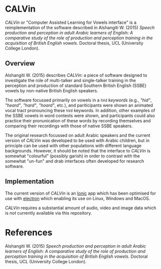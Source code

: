 # CALVin

*CALVin* or "Computer Assisted Learning for Vowels interface"
is a reimplementation of the software described in
Alshangiti W. (2015)
*Speech production and perception in adult Arabic learners of English:
A comparative study of the role of production and perception training
in the acquisition of British English vowels*. Doctoral thesis,
UCL (University College London).

## Overview

Alshangiti W. (2015) describes *CALVin*: a piece of
software designed to investigate the role of multi-talker and single-talker training in
the perception and production of standard Southern British English
(SSBE)
vowels by non-native British English speakers.

The software focussed primarily on vowels in a `hVd` _keywords_ (e.g.,
*"hid"*, *"heard"*, *"hard"*, *"hoard"*, etc.), and
pariticipants were shown an animated vocal tract
pronouncing these `hVd` keywords.
In addition, other examples of the SSBE vowels in
word contexts were shown, and
participants could also
practice their pronunication of these words by recording
themselves and comparing their recordings with those of
native SSBE speakers.

The original research focussed on adult Arabic speakers
and the current version of *CALVin* was developed to be used
with Arabic children, but in principle can be used with
other populations with different language backgrounds.
However, it should be noted that the interface to *CALVin*
is somewhat "colourful" (possibly garish) in order
to contrast with the somewhat "un-fun" and drab interfaces
often developed for research software.

## Implementation

The current version of *CALVin* is an [Ionic](https://ionicframework.com) app which has been optimised
for use with [electron](https://electronjs.org/) which
enabling its use on Linux, Windows and MacOS.

*CALVin* requires a substantial amount of audio, video
and image data which is _not_ currently available via this repository.






# References

Alshangiti W. (2015)
*Speech production and perception in adult Arabic learners of English:
A comparative study of the role of production and perception training
in the acquisition of British English vowels*. Doctoral thesis,
UCL (University College London).
